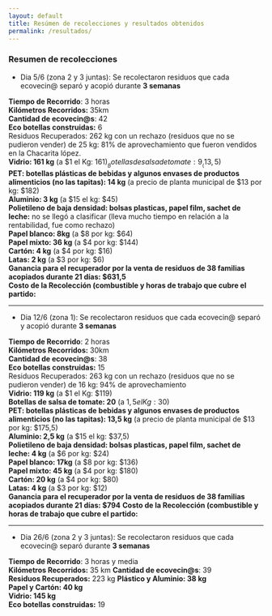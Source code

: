 ```yaml
---
layout: default
title: Resúmen de recolecciones y resultados obtenidos
permalink: /resultados/
---
```



### Resumen de recolecciones


- Dia 5/6 (zona 2 y 3 juntas): Se recolectaron residuos que cada ecovecin@ separó y acopió durante __3 semanas__

__Tiempo de Recorrido__: 3 horas  
__Kilómetros Recorridos:__ 35km     
__Cantidad de ecovecin@s__: 42  
__Eco botellas construidas:__  6  
Residuos Recuperados: 262 kg con un rechazo (residuos que no se pudieron vender) de 25 kg: 81% de aprovechamiento que fueron vendidos en la Chacarita lópez.  
__Vidrio: 161 kg__ (a $1 el Kg: $161)   
__Botellas de salsa de tomate: 9__ (13,5$)   
__PET: botellas plásticas de bebidas y algunos envases de productos alimenticios (no las tapitas): 14 kg__ (a precio de planta municipal de $13 por kg:  $182)   
__Aluminio: 3 kg__ (a $15 el kg: $45)   
__Polietileno de baja densidad: bolsas plasticas, papel film, sachet de leche:__ no se llegó a clasificar (lleva mucho tiempo en relación a la rentabilidad, fue como rechazo)  
__Papel blanco: 8kg__ (a $8 por kg: $64)   
__Papel mixto: 36 kg__ (a $4 por kg: $144)   
__Cartón: 4 kg__ (a $4 por kg: $16)   
__Latas: 2 kg__  (a $3 por kg: $6)   
__Ganancia para el recuperador por la venta de residuos de 38 familias acopiados durante 21 días: $631,5__  
__Costo de la Recolección (combustible y horas de trabajo que cubre el partido:__  

---

- Dia 12/6 (zona 1): Se recolectaron residuos que cada ecovecin@ separó y acopió durante __3 semanas__

__Tiempo de Recorrido__: 2 horas  
__Kilómetros Recorridos:__ 30km  
__Cantidad de ecovecin@s__: 38   
__Eco botellas construidas:__  15  
Residuos Recuperados: 263 kg con un rechazo (residuos que no se pudieron vender) de 16 kg: 94% de aprovechamiento  
__Vidrio: 119 kg__ (a $1 el Kg: $119)  
__Botellas de salsa de tomate: 20__ (a $1,5 el Kg: 30$)  
__PET: botellas plásticas de bebidas y algunos envases de productos alimenticios (no las tapitas): 13,5 kg__ (a precio de planta municipal de $13 por kg:  $175,5)  
__Aluminio: 2,5 kg__ (a $15 el kg: $37,5)  
__Polietileno de baja densidad: bolsas plasticas, papel film, sachet de leche: 4 kg__ (a $6 por kg: $24)  
__Papel blanco: 17kg__ (a $8 por kg: $136)  
__Papel mixto: 45 kg__ (a $4 por kg: $180)  
__Cartón: 20 kg__ (a $4 por kg: $80)  
__Latas: 4 kg__  (a $3 por kg: $12)  
__Ganancia para el recuperador por la venta de residuos de 38 familias acopiados durante 21 días: $794__
__Costo de la Recolección (combustible y horas de trabajo que cubre el partido:__

---

  - Dia 26/6 (zona 2 y 3 juntas): Se recolectaron residuos que cada ecovecin@ separó durante __3 semanas__

  __Tiempo de Recorrido__: 3 horas y media  
  __Kilómetros Recorridos:__  35 km
  __Cantidad de ecovecin@s__: 39  
  __Residuos Recuperados:__ 223 kg
  __Plástico y Aluminio: 38 kg__  
  __Papel y Cartón: 40 kg__  
  __Vidrio: 145 kg__  
  __Eco botellas construidas:__  19
